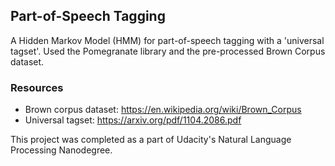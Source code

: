 ## Part-of-Speech Tagging

A Hidden Markov Model (HMM) for part-of-speech tagging with a 'universal tagset'. Used the Pomegranate library and the pre-processed Brown Corpus dataset. 

### Resources 

- Brown corpus dataset: https://en.wikipedia.org/wiki/Brown_Corpus
- Universal tagset: https://arxiv.org/pdf/1104.2086.pdf

This project was completed as a part of Udacity's Natural Language Processing Nanodegree.
